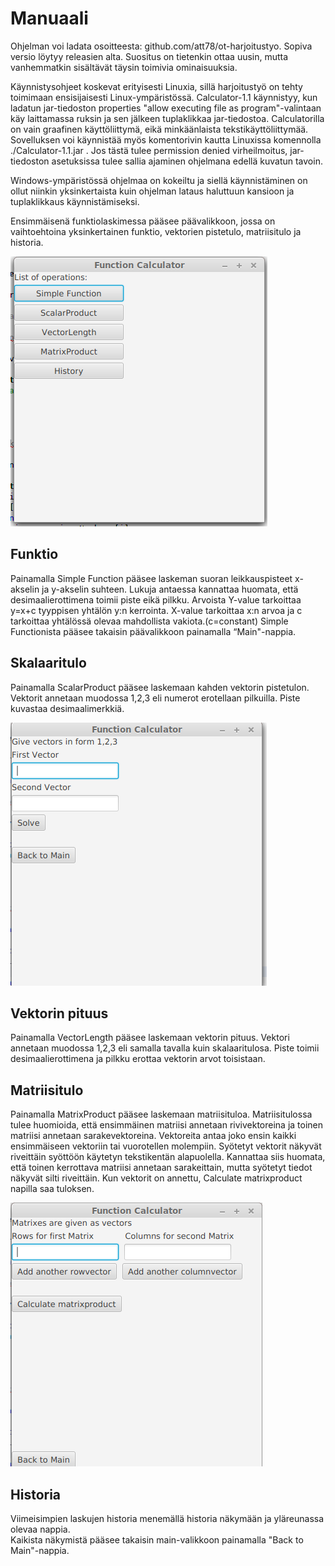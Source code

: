 # Manuaali

Ohjelman voi ladata osoitteesta: github.com/att78/ot-harjoitustyo. Sopiva versio löytyy releasien alta. Suositus on tietenkin ottaa uusin, mutta vanhemmatkin sisältävät täysin toimivia ominaisuuksia.

Käynnistysohjeet koskevat erityisesti Linuxia, sillä harjoitustyö on tehty toimimaan ensisijaisesti Linux-ympäristössä. 
Calculator-1.1 käynnistyy, kun ladatun jar-tiedoston properties "allow executing file as program"-valintaan käy laittamassa ruksin ja sen jälkeen tuplaklikkaa jar-tiedostoa. Calculatorilla on vain graafinen käyttöliittymä, eikä minkäänlaista tekstikäyttöliittymää. Sovelluksen voi käynnistää myös komentorivin kautta Linuxissa komennolla   ./Calculator-1.1.jar
. Jos tästä tulee permission denied virheilmoitus, jar-tiedoston asetuksissa tulee sallia ajaminen ohjelmana edellä kuvatun tavoin.

Windows-ympäristössä ohjelmaa on kokeiltu ja siellä käynnistäminen on ollut niinkin yksinkertaista kuin ohjelman lataus haluttuun kansioon ja tuplaklikkaus käynnistämiseksi.

Ensimmäisenä funktiolaskimessa pääsee päävalikkoon, jossa on vaihtoehtoina yksinkertainen funktio, vektorien pistetulo, matriisitulo ja historia.

![MainValikko](https://github.com/att78/ot-harjoitustyo/blob/master/dokumentointi/kuvat/mainfinal.png)

## Funktio

Painamalla Simple Function pääsee laskeman suoran leikkauspisteet x-akselin ja y-akselin suhteen.  Lukuja antaessa kannattaa huomata, että desimaalierottimena toimii piste eikä pilkku. Arvoista Y-value tarkoittaa y=x+c tyyppisen yhtälön y:n kerrointa. X-value tarkoittaa x:n arvoa ja c tarkoittaa yhtälössä olevaa mahdollista vakiota.(c=constant) Simple Functionista pääsee takaisin päävalikkoon painamalla “Main"-nappia. 


## Skalaaritulo



Painamalla ScalarProduct pääsee laskemaan kahden vektorin pistetulon. Vektorit annetaan muodossa 1,2,3 eli numerot erotellaan pilkuilla. Piste kuvastaa desimaalimerkkiä.

![Skalaaritulo](https://github.com/att78/ot-harjoitustyo/blob/master/dokumentointi/kuvat/scalarfinal.png)

## Vektorin pituus

Painamalla VectorLength pääsee laskemaan vektorin pituus. Vektori annetaan muodossa 1,2,3 eli samalla tavalla kuin skalaaritulosa. Piste toimii desimaalierottimena ja pilkku erottaa vektorin arvot toisistaan.


## Matriisitulo
Painamalla MatrixProduct pääsee laskemaan matriisituloa. Matriisitulossa tulee huomioida, että ensimmäinen matriisi annetaan rivivektoreina ja toinen matriisi annetaan sarakevektoreina. Vektoreita antaa joko ensin kaikki ensimmäiseen vektoriin tai vuorotellen molempiin. Syötetyt vektorit näkyvät riveittäin syöttöön käytetyn tekstikentän alapuolella. Kannattaa siis huomata, että toinen kerrottava matriisi annetaan sarakeittain, mutta syötetyt tiedot näkyvät silti riveittäin. Kun vektorit on annettu, Calculate matrixproduct napilla saa tuloksen. 

![Matriisitulo](https://github.com/att78/ot-harjoitustyo/blob/master/dokumentointi/kuvat/matrixfinal.png)


## Historia

Viimeisimpien laskujen historia menemällä historia näkymään ja yläreunassa olevaa nappia.  
Kaikista näkymistä pääsee takaisin main-valikkoon painamalla "Back to Main"-nappia.


